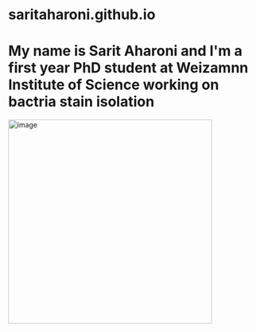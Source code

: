 # saritaharoni.github.io
# My name is Sarit Aharoni and I'm a first year PhD student at Weizamnn Institute of Science working on bactria stain isolation
<img width="410" alt="image" src="https://github.com/saritaharoni/saritaharoni.github.io/assets/139113728/530e9163-f187-4339-8f29-b2cc9a7025e1">

